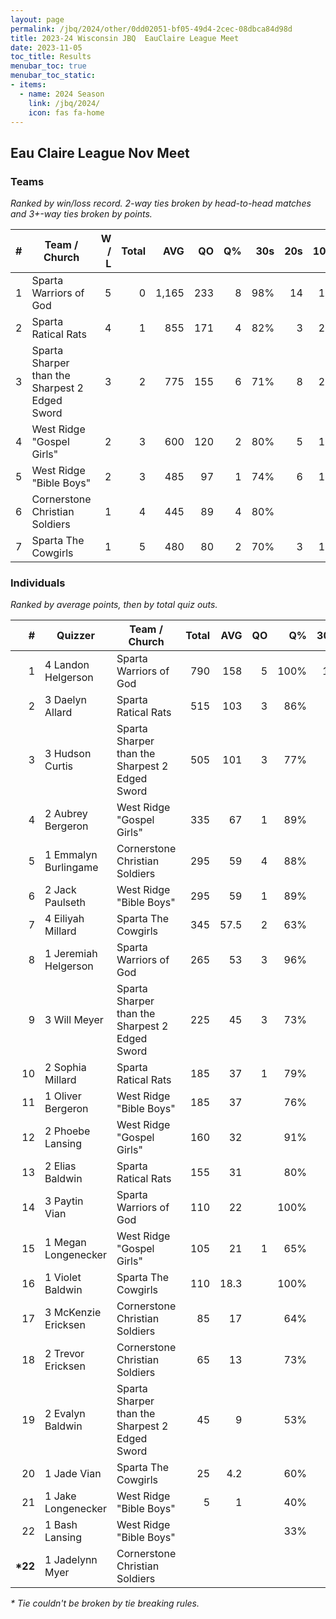 ```yaml
---
layout: page
permalink: /jbq/2024/other/0dd02051-bf05-49d4-2cec-08dbca84d98d
title: 2023-24 Wisconsin JBQ  EauClaire League Meet
date: 2023-11-05
toc_title: Results
menubar_toc: true
menubar_toc_static:
- items:
  - name: 2024 Season
    link: /jbq/2024/
    icon: fas fa-home
---
```


## Eau Claire League Nov Meet
### Teams

*Ranked by win/loss record. 2-way ties broken by head-to-head matches and 3+-way ties broken by points.*

| # | Team / Church | W / L | Total | AVG | QO | Q% | 30s | 20s | 10s |
|--:|---|--:|--:|--:|--:|--:|--:|--:|--:|
| 1 | Sparta Warriors of God | 5 | 0 | 1,165 | 233 | 8 | 98% | 14 | 18 | 31 |
| 2 | Sparta Ratical Rats | 4 | 1 | 855 | 171 | 4 | 82% | 3 | 29 | 24 |
| 3 | Sparta Sharper than the Sharpest 2 Edged Sword | 3 | 2 | 775 | 155 | 6 | 71% | 8 | 20 | 26 |
| 4 | West Ridge "Gospel Girls" | 2 | 3 | 600 | 120 | 2 | 80% | 5 | 16 | 18 |
| 5 | West Ridge "Bible Boys" | 2 | 3 | 485 | 97 | 1 | 74% | 6 | 10 | 19 |
| 6 | Cornerstone Christian Soldiers | 1 | 4 | 445 | 89 | 4 | 80% |  | 6 | 37 |
| 7 | Sparta The Cowgirls | 1 | 5 | 480 | 80 | 2 | 70% | 3 | 17 | 20 |

### Individuals

*Ranked by average points, then by total quiz outs.*

| # | Quizzer | Team / Church | Total | AVG | QO | Q% | 30s | 20s | 10s |
|--:|---|---|--:|--:|--:|--:|--:|--:|--:|
| 1 | 4 Landon Helgerson | Sparta Warriors of God | 790 | 158 | 5 | 100% | 14 | 16 |  |
| 2 | 3 Daelyn Allard | Sparta Ratical Rats | 515 | 103 | 3 | 86% | 3 | 22 |  |
| 3 | 3 Hudson Curtis | Sparta Sharper than the Sharpest 2 Edged Sword | 505 | 101 | 3 | 77% | 8 | 16 |  |
| 4 | 2 Aubrey Bergeron | West Ridge "Gospel Girls" | 335 | 67 | 1 | 89% | 3 | 13 |  |
| 5 | 1 Emmalyn Burlingame | Cornerstone Christian Soldiers | 295 | 59 | 4 | 88% |  |  | 28 |
| 6 | 2 Jack Paulseth | West Ridge "Bible Boys" | 295 | 59 | 1 | 89% | 6 | 3 | 7 |
| 7 | 4 Eiliyah Millard | Sparta The Cowgirls | 345 | 57.5 | 2 | 63% | 2 | 17 | 7 |
| 8 | 1 Jeremiah Helgerson | Sparta Warriors of God | 265 | 53 | 3 | 96% |  |  | 24 |
| 9 | 3 Will Meyer | Sparta Sharper than the Sharpest 2 Edged Sword | 225 | 45 | 3 | 73% |  | 4 | 18 |
| 10 | 2 Sophia Millard | Sparta Ratical Rats | 185 | 37 | 1 | 79% |  | 1 | 18 |
| 11 | 1 Oliver Bergeron | West Ridge "Bible Boys" | 185 | 37 |  | 76% |  | 7 | 9 |
| 12 | 2 Phoebe Lansing | West Ridge "Gospel Girls" | 160 | 32 |  | 91% | 2 | 3 | 5 |
| 13 | 2 Elias Baldwin | Sparta Ratical Rats | 155 | 31 |  | 80% |  | 6 | 6 |
| 14 | 3 Paytin Vian | Sparta Warriors of God | 110 | 22 |  | 100% |  | 2 | 7 |
| 15 | 1 Megan Longenecker | West Ridge "Gospel Girls" | 105 | 21 | 1 | 65% |  |  | 13 |
| 16 | 1 Violet Baldwin | Sparta The Cowgirls | 110 | 18.3 |  | 100% |  |  | 11 |
| 17 | 3 McKenzie Ericksen | Cornerstone Christian Soldiers | 85 | 17 |  | 64% |  | 6 | 1 |
| 18 | 2 Trevor Ericksen | Cornerstone Christian Soldiers | 65 | 13 |  | 73% |  |  | 8 |
| 19 | 2 Evalyn Baldwin | Sparta Sharper than the Sharpest 2 Edged Sword | 45 | 9 |  | 53% |  |  | 8 |
| 20 | 1 Jade Vian | Sparta The Cowgirls | 25 | 4.2 |  | 60% | 1 |  | 2 |
| 21 | 1 Jake Longenecker | West Ridge "Bible Boys" | 5 | 1 |  | 40% |  |  | 2 |
| 22 | 1 Bash Lansing | West Ridge "Bible Boys" |  |  |  | 33% |  |  | 1 |
| **\*22** | 1 Jadelynn Myer | Cornerstone Christian Soldiers |  |  |  |  |  |  |  |

*\* Tie couldn't be broken by tie breaking rules.*

